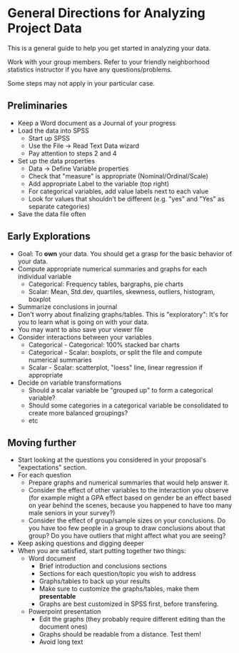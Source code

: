 # General Directions for Analyzing Project Data

This is a general guide to help you get started in analyzing your data.

Work with your group members. Refer to your friendly neighborhood statistics instructor if you have any questions/problems.

Some steps may not apply in your particular case.

## Preliminaries

- Keep a Word document as a Journal of your progress
- Load the data into SPSS
    - Start up SPSS
    - Use the File -> Read Text Data wizard
    - Pay attention to steps 2 and 4
- Set up the data properties
    - Data -> Define Variable properties
    - Check that "measure" is appropriate (Nominal/Ordinal/Scale)
    - Add appropriate Label to the variable (top right)
    - For categorical variables, add value labels next to each value
    - Look for values that shouldn't be different (e.g. "yes" and "Yes" as separate categories)
- Save the data file often

## Early Explorations

- Goal: To **own** your data. You should get a grasp for the basic behavior of your data.
- Compute appropriate numerical summaries and graphs for each individual variable
    - Categorical: Frequency tables, bargraphs, pie charts
    - Scalar: Mean, Std.dev, quartiles, skewness, outliers, histogram, boxplot
- Summarize conclusions in journal
- Don't worry about finalizing graphs/tables. This is "exploratory": It's for you to learn what is going on with your data.
- You may want to also save your viewer file
- Consider interactions between your variables
    - Categorical - Categorical: 100% stacked bar charts
    - Categorical - Scalar: boxplots, or split the file and compute numerical summaries
    - Scalar - Scalar: scatterplot, "loess" line, linear regression if appropriate
- Decide on variable transformations
    - Should a scalar variable be "grouped up" to form a categorical variable?
    - Should some categories in a categorical variable be consolidated to create more balanced groupings?
    - etc

## Moving further

- Start looking at the questions you considered in your proposal's "expectations" section.
- For each question
    - Prepare graphs and numerical summaries that would help answer it.
    - Consider the effect of other variables to the interaction you observe (for example might a GPA effect based on gender be an effect based on year behind the scenes, because you happened to have too many male seniors in your survey?)
    - Consider the effect of group/sample sizes on your conclusions. Do you have too few people in a group to draw conclusions about that group? Do you have outliers that might affect what you are seeing?
- Keep asking questions and digging deeper
- When you are satisfied, start putting together two things:
    - Word document
        - Brief introduction and conclusions sections
        - Sections for each question/topic you wish to address
        - Graphs/tables to back up your results
        - Make sure to customize the graphs/tables, make them **presentable**
        - Graphs are best customized in SPSS first, before transfering.
    - Powerpoint presentation
        - Edit the graphs (they probably require different editing than the document ones)
        - Graphs should be readable from a distance. Test them!
        - Avoid long text
